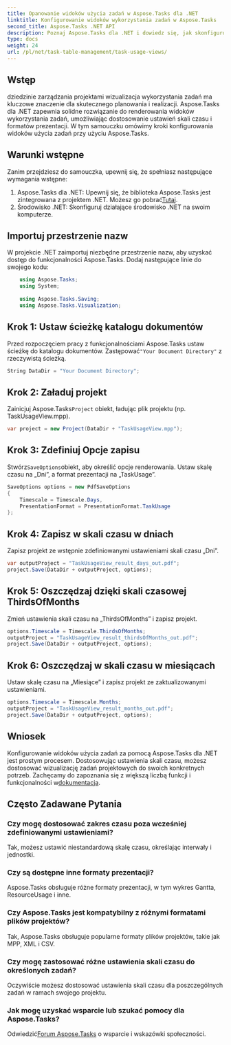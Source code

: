 ```yaml
---
title: Opanowanie widoków użycia zadań w Aspose.Tasks dla .NET
linktitle: Konfigurowanie widoków wykorzystania zadań w Aspose.Tasks
second_title: Aspose.Tasks .NET API
description: Poznaj Aspose.Tasks dla .NET i dowiedz się, jak skonfigurować widoki wykorzystania zadań. Dostosuj ustawienia skali czasu i ulepsz wizualizacje zarządzania projektami.
type: docs
weight: 24
url: /pl/net/task-table-management/task-usage-views/
---
```

## Wstęp
dziedzinie zarządzania projektami wizualizacja wykorzystania zadań ma kluczowe znaczenie dla skutecznego planowania i realizacji. Aspose.Tasks dla .NET zapewnia solidne rozwiązanie do renderowania widoków wykorzystania zadań, umożliwiając dostosowanie ustawień skali czasu i formatów prezentacji. W tym samouczku omówimy kroki konfigurowania widoków użycia zadań przy użyciu Aspose.Tasks.
## Warunki wstępne
Zanim przejdziesz do samouczka, upewnij się, że spełniasz następujące wymagania wstępne:
1.  Aspose.Tasks dla .NET: Upewnij się, że biblioteka Aspose.Tasks jest zintegrowana z projektem .NET. Możesz go pobrać[Tutaj](https://releases.aspose.com/tasks/net/).
2. Środowisko .NET: Skonfiguruj działające środowisko .NET na swoim komputerze.
## Importuj przestrzenie nazw
W projekcie .NET zaimportuj niezbędne przestrzenie nazw, aby uzyskać dostęp do funkcjonalności Aspose.Tasks. Dodaj następujące linie do swojego kodu:
```csharp
    using Aspose.Tasks;
    using System;
    
    using Aspose.Tasks.Saving;
    using Aspose.Tasks.Visualization;
```
## Krok 1: Ustaw ścieżkę katalogu dokumentów
 Przed rozpoczęciem pracy z funkcjonalnościami Aspose.Tasks ustaw ścieżkę do katalogu dokumentów. Zastępować`"Your Document Directory"` z rzeczywistą ścieżką.
```csharp
String DataDir = "Your Document Directory";
```
## Krok 2: Załaduj projekt
 Zainicjuj Aspose.Tasks`Project` obiekt, ładując plik projektu (np. TaskUsageView.mpp).
```csharp
var project = new Project(DataDir + "TaskUsageView.mpp");
```
## Krok 3: Zdefiniuj Opcje zapisu
 Stwórz`SaveOptions`obiekt, aby określić opcje renderowania. Ustaw skalę czasu na „Dni”, a format prezentacji na „TaskUsage”.
```csharp
SaveOptions options = new PdfSaveOptions
{
    Timescale = Timescale.Days,
    PresentationFormat = PresentationFormat.TaskUsage
};
```
## Krok 4: Zapisz w skali czasu w dniach
Zapisz projekt ze wstępnie zdefiniowanymi ustawieniami skali czasu „Dni”.
```csharp
var outputProject = "TaskUsageView_result_days_out.pdf";
project.Save(DataDir + outputProject, options);
```
## Krok 5: Oszczędzaj dzięki skali czasowej ThirdsOfMonths
Zmień ustawienia skali czasu na „ThirdsOfMonths” i zapisz projekt.
```csharp
options.Timescale = Timescale.ThirdsOfMonths;
outputProject = "TaskUsageView_result_thirdsOfMonths_out.pdf";
project.Save(DataDir + outputProject, options);
```
## Krok 6: Oszczędzaj w skali czasu w miesiącach
Ustaw skalę czasu na „Miesiące” i zapisz projekt ze zaktualizowanymi ustawieniami.
```csharp
options.Timescale = Timescale.Months;
outputProject = "TaskUsageView_result_months_out.pdf";
project.Save(DataDir + outputProject, options);
```
## Wniosek
Konfigurowanie widoków użycia zadań za pomocą Aspose.Tasks dla .NET jest prostym procesem. Dostosowując ustawienia skali czasu, możesz dostosować wizualizację zadań projektowych do swoich konkretnych potrzeb.
 Zachęcamy do zapoznania się z większą liczbą funkcji i funkcjonalności w[dokumentacja](https://reference.aspose.com/tasks/net/).
## Często Zadawane Pytania
### Czy mogę dostosować zakres czasu poza wcześniej zdefiniowanymi ustawieniami?
Tak, możesz ustawić niestandardową skalę czasu, określając interwały i jednostki.
### Czy są dostępne inne formaty prezentacji?
Aspose.Tasks obsługuje różne formaty prezentacji, w tym wykres Gantta, ResourceUsage i inne.
### Czy Aspose.Tasks jest kompatybilny z różnymi formatami plików projektów?
Tak, Aspose.Tasks obsługuje popularne formaty plików projektów, takie jak MPP, XML i CSV.
### Czy mogę zastosować różne ustawienia skali czasu do określonych zadań?
Oczywiście możesz dostosować ustawienia skali czasu dla poszczególnych zadań w ramach swojego projektu.
### Jak mogę uzyskać wsparcie lub szukać pomocy dla Aspose.Tasks?
 Odwiedzić[Forum Aspose.Tasks](https://forum.aspose.com/c/tasks/15) o wsparcie i wskazówki społeczności.